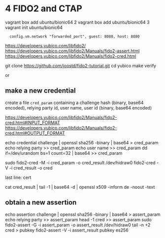 # 4 FIDO2 and CTAP

vagrant box add ubuntu/bionic64
    2  vagrant box add ubuntu/bionic64
    3  vagrant init ubuntu/bionic64
    
      config.vm.network "forwarded_port", guest: 8080, host: 8080

https://developers.yubico.com/libfido2/
https://developers.yubico.com/libfido2/Manuals/fido2-assert.html
https://developers.yubico.com/libfido2/Manuals/fido2-cred.html



git clone https://github.com/joostd/fido2-tutorial.git
cd yubico
make verify

or

## make a new credential

create a file `cred_param` containing a challenge hash (binary, base64 encoded),
relying party id,
user name,
user id (binary, base64 encoded)


https://developers.yubico.com/libfido2/Manuals/fido2-cred.html#INPUT_FORMAT
https://developers.yubico.com/libfido2/Manuals/fido2-cred.html#OUTPUT_FORMAT



echo credential challenge | openssl sha256 -binary | base64 > cred_param
echo relying party >> cred_param
echo user name >> cred_param
dd if=/dev/urandom bs=1 count=32 | base64 >> cred_param

sudo fido2-cred -M -i cred_param -o cred_result /dev/hidraw0
fido2-cred -V -i cred_result -o cred

last line: cert

cat cred_result | tail -1 | base64 -d | openssl x509 -inform de -noout -text



## obtain a new assertion

echo assertion challenge | openssl sha256 -binary | base64 > assert_param
echo relying party >> assert_param
head -1 cred >> assert_param
sudo fido2-assert -G -i assert_param -o assert_result /dev/hidraw0 
tail -n +2 cred > pubkey
fido2-assert -V -i assert_result pubkey es256



